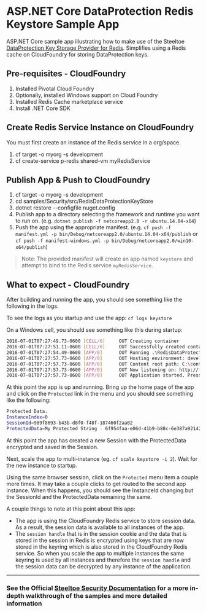 ﻿# ASP.NET Core DataProtection Redis Keystore Sample App

ASP.NET Core sample app illustrating how to make use of the Steeltoe [DataProtection Key Storage Provider for Redis](https://github.com/SteeltoeOSS/Security). Simplifies using a Redis cache on CloudFoundry for storing DataProtection keys.

## Pre-requisites - CloudFoundry

1. Installed Pivotal Cloud Foundry
1. Optionally, installed Windows support on Cloud Foundry
1. Installed Redis Cache marketplace service
1. Install .NET Core SDK

## Create Redis Service Instance on CloudFoundry

You must first create an instance of the Redis service in a org/space.

1. cf target -o myorg -s development
1. cf create-service p-redis shared-vm myRedisService

## Publish App & Push to CloudFoundry

1. cf target -o myorg -s development
1. cd samples/Security/src/RedisDataProtectionKeyStore
1. dotnet restore --configfile nuget.config
1. Publish app to a directory selecting the framework and runtime you want to run on. (e.g. `dotnet publish -f netcoreapp2.0 -r ubuntu.14.04-x64`)
1. Push the app using the appropriate manifest.
 (e.g. `cf push -f manifest.yml -p bin/Debug/netcoreapp2.0/ubuntu.14.04-x64/publish` or `cf push -f manifest-windows.yml -p bin/Debug/netcoreapp2.0/win10-x64/publish`)

> Note: The provided manifest will create an app named `keystore` and attempt to bind to the Redis service `myRedisService`.

## What to expect - CloudFoundry

After building and running the app, you should see something like the following in the logs.

To see the logs as you startup and use the app: `cf logs keystore`

On a Windows cell, you should see something like this during startup:

```bash
2016-07-01T07:27:49.73-0600 [CELL/0]     OUT Creating container
2016-07-01T07:27:51.11-0600 [CELL/0]     OUT Successfully created container
2016-07-01T07:27:54.49-0600 [APP/0]      OUT Running .\RedisDataProtectionKeyStore
2016-07-01T07:27:57.73-0600 [APP/0]      OUT Hosting environment: development
2016-07-01T07:27:57.73-0600 [APP/0]      OUT Content root path: C:\containerizer\3737940917E4D13A25\user\app
2016-07-01T07:27:57.73-0600 [APP/0]      OUT Now listening on: http://*:57540
2016-07-01T07:27:57.73-0600 [APP/0]      OUT Application started. Press Ctrl+C to shut down.
```

At this point the app is up and running. Bring up the home page of the app and click on the `Protected` link in the menu and you should see something like the following:

```bash
Protected Data.
InstanceIndex=0
SessionId=989f8693-b43b-d8f0-f48f-187460f2aa02
ProtectedData=My Protected String - 6f954faa-e06d-41b9-b88c-6e387a921420
```

At this point the app has created a new Session with the ProtectedData encrypted and saved in the Session.

Next, scale the app to multi-instance (eg. `cf scale keystore -i 2`). Wait for the new instance to startup.

Using the same browser session, click on the `Protected` menu item a couple more times. It may take a couple clicks to get routed to the second app instance. When this happens, you should see the InstanceId changing but the SessionId and the ProtectedData remaining the same.

A couple things to note at this point about this app:

* The app is using the CloudFoundry Redis service to store session data.  As a result, the session data is available to all instances of the app.
* The `session handle` that is in the session cookie and the data that is stored in the session in Redis is encrypted using keys that are now stored in the keyring which is also stored in the CloudFoundry Redis service. So when you scale the app to multiple instances the same keyring is used by all instances and therefore the `session handle` and the session data can be decrypted by any instance of the application.

---

### See the Official [Steeltoe Security Documentation](https://steeltoe.io/docs/steeltoe-security) for a more in-depth walkthrough of the samples and more detailed information
